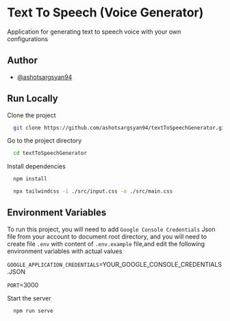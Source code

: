
# Text To Speech (Voice Generator)

Application for generating text to speech voice with your own configurations


## Author

- [@ashotsargsyan94](https://github.com/ashotsargsyan94)


## Run Locally

Clone the project

```bash
  git clone https://github.com/ashotsargsyan94/textToSpeechGenerator.git
```

Go to the project directory

```bash
  cd textToSpeechGenerator
```

Install dependencies

```bash
  npm install
```
```bash
  npx tailwindcss -i ./src/input.css -o ./src/main.css
```
## Environment Variables

To run this project, you will need to add ```Google Console Credentials``` Json file from your account to document root directory, 
and you will need to create file ```.env``` with content of ```.env.example``` file,and edit the following environment variables with actual values

`GOOGLE_APPLICATION_CREDENTIALS`=YOUR_GOOGLE_CONSOLE_CREDENTIALS.JSON

`PORT`=3000

Start the server

```bash
  npm run serve
```




